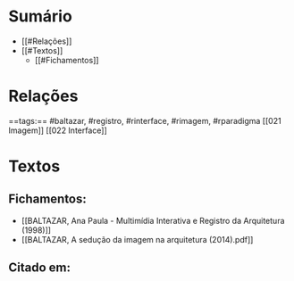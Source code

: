 # Sumário
- [[#Relações]]
- [[#Textos]]
	- [[#Fichamentos]]
# Relações
==tags:== #baltazar, #registro, #rinterface, #rimagem, #rparadigma
[[021 Imagem]]
[[022 Interface]]
# Textos 
## Fichamentos:
- [[BALTAZAR, Ana Paula - Multimídia Interativa e Registro da Arquitetura (1998)]]
- [[BALTAZAR, A sedução da imagem na arquitetura (2014).pdf]]
## Citado em: 